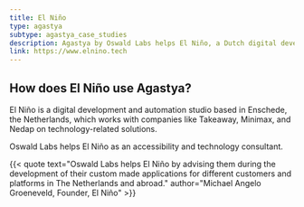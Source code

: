 ```yaml
---
title: El Niño
type: agastya
subtype: agastya_case_studies
description: Agastya by Oswald Labs helps El Niño, a Dutch digital development company based in Enschede, with building accessibility in their products and delivering accessibility consultancy.
link: https://www.elnino.tech
---
```


## How does El Niño use Agastya?

El Niño is a digital development and automation studio based in Enschede, the Netherlands, which works with companies like Takeaway, Minimax, and Nedap on technology-related solutions.

Oswald Labs helps El Niño as an accessibility and technology consultant.

{{< quote text="Oswald Labs helps El Niño by advising them during the development of their custom made applications for different customers and platforms in The Netherlands and abroad." author="Michael Angelo Groeneveld, Founder, El Niño" >}}
